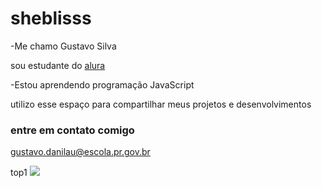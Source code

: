 # sheblisss
-Me chamo Gustavo Silva

sou estudante do [alura](https://cursos.alura.com.br)

-Estou aprendendo programação JavaScript

utilizo esse espaço para compartilhar meus projetos e desenvolvimentos

### entre em contato comigo
gustavo.danilau@escola.pr.gov.br


top1
![](https://media1.tenor.com/m/GKLim-KbuboAAAAd/dragon-ball-super-goku.gif)

